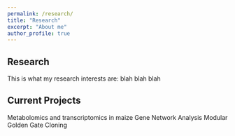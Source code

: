 ```yaml
---
permalink: /research/
title: "Research"
excerpt: "About me"
author_profile: true
---
```


Research
------
This is what my research interests are: blah blah blah

Current Projects
------
Metabolomics and transcriptomics in maize
Gene Network Analysis
Modular Golden Gate Cloning